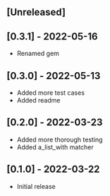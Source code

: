 ## [Unreleased]

## [0.3.1] - 2022-05-16

- Renamed gem

## [0.3.0] - 2022-05-13

- Added more test cases
- Added readme

## [0.2.0] - 2022-03-23

- Added more thorough testing
- Added a_list_with matcher


## [0.1.0] - 2022-03-22

- Initial release
